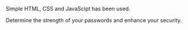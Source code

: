 Simple HTML, CSS and JavaScipt has been used.

Determine the strength of your passwords and enhance your security.
